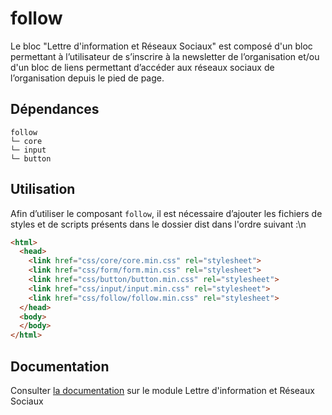 # follow

Le bloc "Lettre d'information et Réseaux Sociaux" est composé d'un bloc permettant à l’utilisateur de s’inscrire à la newsletter de l’organisation et/ou d'un bloc de liens permettant d’accéder aux réseaux sociaux de l’organisation depuis le pied de page.

## Dépendances
```shell
follow
└─ core
└─ input
└─ button
```

## Utilisation
Afin d’utiliser le composant `follow`, il est nécessaire d’ajouter les fichiers de styles et de scripts présents dans le dossier dist dans l'ordre suivant :\n
```html
<html>
  <head>
    <link href="css/core/core.min.css" rel="stylesheet">
    <link href="css/form/form.min.css" rel="stylesheet">
    <link href="css/button/button.min.css" rel="stylesheet">
    <link href="css/input/input.min.css" rel="stylesheet">
    <link href="css/follow/follow.min.css" rel="stylesheet">
  </head>
  <body>
  </body>
</html>
```

## Documentation

Consulter [la documentation](https://gouvfr.atlassian.net/wiki/spaces/DB/pages/779747332) sur le module Lettre d'information et Réseaux Sociaux